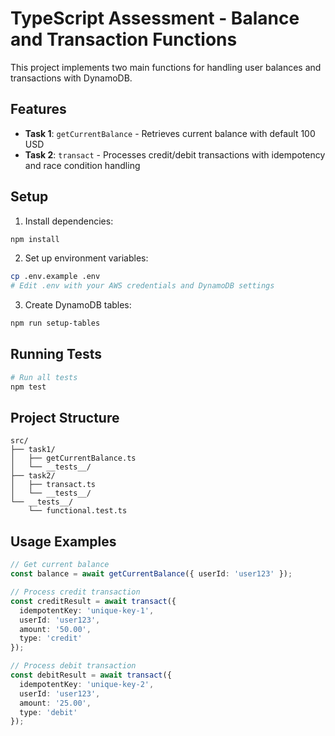 # TypeScript Assessment - Balance and Transaction Functions

This project implements two main functions for handling user balances and transactions with DynamoDB.

## Features

- **Task 1**: `getCurrentBalance` - Retrieves current balance with default 100 USD
- **Task 2**: `transact` - Processes credit/debit transactions with idempotency and race condition handling

## Setup

1. Install dependencies:
```bash
npm install
```

2. Set up environment variables:
```bash
cp .env.example .env
# Edit .env with your AWS credentials and DynamoDB settings
```

3. Create DynamoDB tables:
```bash
npm run setup-tables
```

## Running Tests

```bash
# Run all tests
npm test
```

## Project Structure

```
src/
├── task1/
│   ├── getCurrentBalance.ts
│   └── __tests__/
├── task2/
│   ├── transact.ts
│   └── __tests__/
└── __tests__/
    └── functional.test.ts
```

## Usage Examples

```typescript
// Get current balance
const balance = await getCurrentBalance({ userId: 'user123' });

// Process credit transaction
const creditResult = await transact({
  idempotentKey: 'unique-key-1',
  userId: 'user123',
  amount: '50.00',
  type: 'credit'
});

// Process debit transaction
const debitResult = await transact({
  idempotentKey: 'unique-key-2',
  userId: 'user123',
  amount: '25.00',
  type: 'debit'
});
